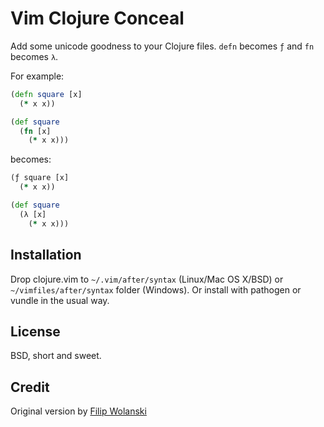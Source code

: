 Vim Clojure Conceal
===================

Add some unicode goodness to your Clojure files.  `defn` becomes `ƒ` and `fn`
becomes `λ`.

For example:

```clojure
(defn square [x]
  (* x x))

(def square
  (fn [x]
    (* x x)))
```

becomes:

```clojure
(ƒ square [x]
  (* x x))

(def square
  (λ [x]
    (* x x)))
```

Installation
------------

Drop clojure.vim to `~/.vim/after/syntax` (Linux/Mac OS X/BSD) or
`~/vimfiles/after/syntax` folder (Windows). Or install with pathogen or vundle
in the usual way.

License
-------

BSD, short and sweet.

Credit
------

Original version by [Filip Wolanski][1]

[1]: https://github.com/fwolanski/vim-clojure-conceal
